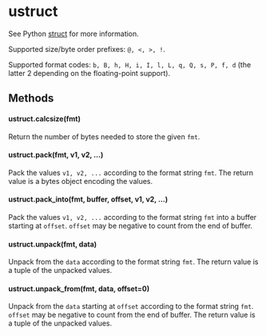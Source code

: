 # ustruct

See Python [struct](https://docs.python.org/3/library/struct.html) for more information.

Supported size/byte order prefixes: `@, <, >, !`.

Supported format codes: `b, B, h, H, i, I, l, L, q, Q, s, P, f, d` \(the latter 2 depending on the floating-point support\).

## Methods

#### ustruct.calcsize\(fmt\)

Return the number of bytes needed to store the given `fmt`.

#### ustruct.pack\(fmt, v1, v2, ...\)

Pack the values `v1, v2, ...` according to the format string `fmt`. The return value is a bytes object encoding the values.

#### ustruct.pack\_into\(fmt, buffer, offset, v1, v2, ...\)

Pack the values `v1, v2, ...` according to the format string `fmt` into a buffer starting at `offset`. `offset` may be negative to count from the end of buffer.

#### ustruct.unpack\(fmt, data\)

Unpack from the `data` according to the format string `fmt`. The return value is a tuple of the unpacked values.

#### ustruct.unpack\_from\(fmt, data, offset=0\)

Unpack from the `data` starting at `offset` according to the format string `fmt`. `offset` may be negative to count from the end of buffer. The return value is a tuple of the unpacked values.

